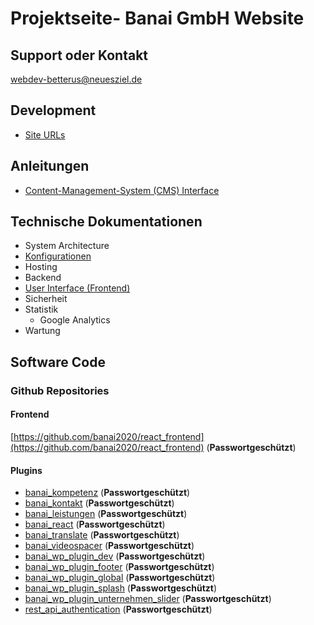 # Projektseite- Banai GmbH Website 

## Support oder Kontakt

<a href="mailto:betterus@neuesziel.de">webdev-betterus@neuesziel.de</a>

## Development

* [Site URLs](./devsites)

## Anleitungen

* [Content-Management-System (CMS) Interface](./wp-admin)

## Technische Dokumentationen

* System Architecture
* [Konfigurationen](./konfig/)
* Hosting
* Backend
* [User Interface (Frontend)](./tech-ui/)
* Sicherheit
* Statistik
  * Google Analytics
* Wartung

## Software Code

### Github Repositories

#### Frontend

[https://github.com/banai2020/react_frontend](https://github.com/banai2020/react_frontend) (__Passwortgeschützt__)

#### Plugins

* [banai_kompetenz](https://github.com/banai2020/banai_kompetenz) (__Passwortgeschützt__)
* [banai_kontakt](https://github.com/banai2020/banai_kontakt) (__Passwortgeschützt__)
* [banai_leistungen](https://github.com/banai2020/banai_leistungen) (__Passwortgeschützt__)
* [banai_react](https://github.com/banai2020/banai_react) (__Passwortgeschützt__)
* [banai_translate](https://github.com/banai2020/banai_translate) (__Passwortgeschützt__)
* [banai_videospacer](https://github.com/banai2020/banai_videospacer) (__Passwortgeschützt__)
* [banai_wp_plugin_dev](https://github.com/banai2020/banai_wp_plugin_dev) (__Passwortgeschützt__)
* [banai_wp_plugin_footer](https://github.com/banai2020/banai_wp_plugin_footer) (__Passwortgeschützt__)
* [banai_wp_plugin_global](https://github.com/banai2020/banai_wp_plugin_global) (__Passwortgeschützt__)
* [banai_wp_plugin_splash](https://github.com/banai2020/banai_wp_plugin_splash) (__Passwortgeschützt__)
* [banai_wp_plugin_unternehmen_slider](https://github.com/banai2020/banai_wp_plugin_unternehmen_slider) (__Passwortgeschützt__)
* [rest_api_authentication](https://github.com/banai2020/rest_api_authentication) (__Passwortgeschützt__)



<img src="https://pastepixel.com/image/BvcRhtrK5UpYYVqU5u8v.png" alt="" />

<img src="https://www.fechendorf.tk/pixel.png?tag=banai2020.github.io" alt="" />
